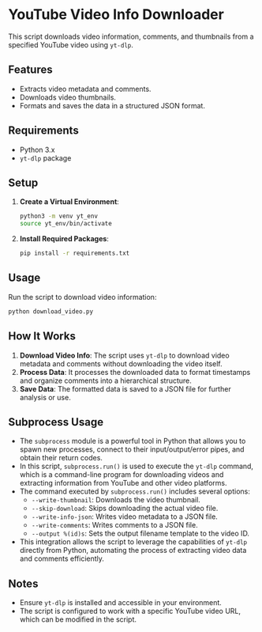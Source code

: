 # YouTube Video Info Downloader

This script downloads video information, comments, and thumbnails from a specified YouTube video using `yt-dlp`.

## Features
- Extracts video metadata and comments.
- Downloads video thumbnails.
- Formats and saves the data in a structured JSON format.

## Requirements
- Python 3.x
- `yt-dlp` package

## Setup
1. **Create a Virtual Environment**:
   ```bash
   python3 -m venv yt_env
   source yt_env/bin/activate
   ```

2. **Install Required Packages**:
   ```bash
   pip install -r requirements.txt
   ```

## Usage
Run the script to download video information:
```bash
python download_video.py
```

## How It Works
1. **Download Video Info**: The script uses `yt-dlp` to download video metadata and comments without downloading the video itself.
2. **Process Data**: It processes the downloaded data to format timestamps and organize comments into a hierarchical structure.
3. **Save Data**: The formatted data is saved to a JSON file for further analysis or use.

## Subprocess Usage
- The `subprocess` module is a powerful tool in Python that allows you to spawn new processes, connect to their input/output/error pipes, and obtain their return codes.
- In this script, `subprocess.run()` is used to execute the `yt-dlp` command, which is a command-line program for downloading videos and extracting information from YouTube and other video platforms.
- The command executed by `subprocess.run()` includes several options:
  - `--write-thumbnail`: Downloads the video thumbnail.
  - `--skip-download`: Skips downloading the actual video file.
  - `--write-info-json`: Writes video metadata to a JSON file.
  - `--write-comments`: Writes comments to a JSON file.
  - `--output %(id)s`: Sets the output filename template to the video ID.
- This integration allows the script to leverage the capabilities of `yt-dlp` directly from Python, automating the process of extracting video data and comments efficiently.

## Notes
- Ensure `yt-dlp` is installed and accessible in your environment.
- The script is configured to work with a specific YouTube video URL, which can be modified in the script. 